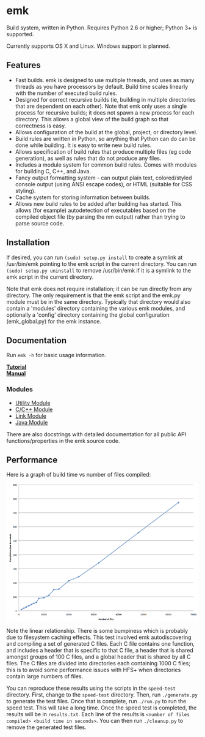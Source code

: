 emk
===

Build system, written in Python. Requires Python 2.6 or higher; Python 3+ is supported.

Currently supports OS X and Linux. Windows support is planned.

Features
--------

 * Fast builds. emk is designed to use multiple threads, and uses as many threads as you have processors
   by default. Build time scales linearly with the number of executed build rules.
 * Designed for correct recursive builds (ie, building in multiple directories that are dependent on
   each other). Note that emk only uses a single process for recursive builds; it does not spawn a new
   process for each directory. This allows a global view of the build graph so that correctness is easy.
 * Allows configuration of the build at the global, project, or directory level.
 * Build rules are written in Python, so anything that Python can do can be done while building. It is
   easy to write new build rules.
 * Allows specification of build rules that produce multiple files (eg code generation), as well as rules
   that do not produce any files.
 * Includes a module system for common build rules. Comes with modules for building C, C++, and Java.
 * Fancy output formatting system - can output plain text, colored/styled console output (using ANSI escape codes),
   or HTML (suitable for CSS styling).
 * Cache system for storing information between builds.
 * Allows new build rules to be added after building has started. This allows (for example) autodetection
   of executables based on the compiled object file (by parsing the nm output) rather than trying to parse
   source code.

Installation
------------

If desired, you can run `(sudo) setup.py install` to create a symlink at /usr/bin/emk pointing to
the emk script in the current directory. You can run `(sudo) setup.py uninstall` to remove /usr/bin/emk
if it is a symlink to the emk script in the current directory.

Note that emk does not require installation; it can be run directly from any directory. The only requirement
is that the emk script and the emk.py module must be in the same directory. Typically that directory
would also contain a 'modules' directory containing the various emk modules, and optionally a 'config'
directory containing the global configuration (emk_global.py) for the emk instance.

Documentation
-------------

Run `emk -h` for basic usage information.

**[Tutorial](docs/tutorial.md)**  
**[Manual](docs/manual.md)**
### Modules
 * [Utility Module](docs/modules/utils.md)
 * [C/C++ Module](docs/modules/c.md)
 * [Link Module](docs/modules/link.md)
 * [Java Module](docs/modules/java.md)

There are also docstrings with detailed documentation for all public API functions/properties in the emk source code.

Performance
-----------

Here is a graph of build time vs number of files compiled:

![Graph of build time vs number of files to compile, showing the linear relationship](docs/images/speed.png)

Note the linear relationship. There is some bumpiness which is probably due to filesystem caching effects.
This test involved emk autodiscovering and compiling a set of generated C files. Each C file contains one function,
and includes a header that is specific to that C file, a header that is shared amongst groups of 100 C files, and a global
header that is shared by all C files. The C files are divided into directories each containing 1000 C files; this is to
avoid some performance issues with HFS+ when directories contain large numbers of files.

You can reproduce these results using the scripts in the `speed-test` directory. First, change to the `speed-test` directory.
Then, run `./generate.py` to generate the test files. Once that is complete, run `./run.py` to run the speed test. This will take
a long time. Once the speed test is completed, the results will be in `results.txt`. Each line of the results is
`<number of files compiled> <build time in seconds>`. You can then run `./cleanup.py` to remove the generated test files.
